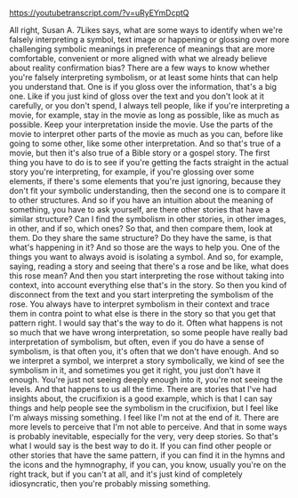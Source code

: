 https://youtubetranscript.com/?v=uRyEYmDcptQ

 All right, Susan A. 7Likes says, what are some ways to identify when we're falsely interpreting a symbol, text image or happening or glossing over more challenging symbolic meanings in preference of meanings that are more comfortable, convenient or more aligned with what we already believe about reality confirmation bias? There are a few ways to know whether you're falsely interpreting symbolism, or at least some hints that can help you understand that. One is if you gloss over the information, that's a big one. Like if you just kind of gloss over the text and you don't look at it carefully, or you don't spend, I always tell people, like if you're interpreting a movie, for example, stay in the movie as long as possible, like as much as possible. Keep your interpretation inside the movie. Use the parts of the movie to interpret other parts of the movie as much as you can, before like going to some other, like some other interpretation. And so that's true of a movie, but then it's also true of a Bible story or a gospel story. The first thing you have to do is to see if you're getting the facts straight in the actual story you're interpreting, for example, if you're glossing over some elements, if there's some elements that you're just ignoring, because they don't fit your symbolic understanding, then the second one is to compare it to other structures. And so if you have an intuition about the meaning of something, you have to ask yourself, are there other stories that have a similar structure? Can I find the symbolism in other stories, in other images, in other, and if so, which ones? So that, and then compare them, look at them. Do they share the same structure? Do they have the same, is that what's happening in it? And so those are the ways to help you. One of the things you want to always avoid is isolating a symbol. And so, for example, saying, reading a story and seeing that there's a rose and be like, what does this rose mean? And then you start interpreting the rose without taking into context, into account everything else that's in the story. So then you kind of disconnect from the text and you start interpreting the symbolism of the rose. You always have to interpret symbolism in their context and trace them in contra point to what else is there in the story so that you get that pattern right. I would say that's the way to do it. Often what happens is not so much that we have wrong interpretation, so some people have really bad interpretation of symbolism, but often, even if you do have a sense of symbolism, is that often you, it's often that we don't have enough. And so we interpret a symbol, we interpret a story symbolically, we kind of see the symbolism in it, and sometimes you get it right, you just don't have it enough. You're just not seeing deeply enough into it, you're not seeing the levels. And that happens to us all the time. There are stories that I've had insights about, the crucifixion is a good example, which is that I can say things and help people see the symbolism in the crucifixion, but I feel like I'm always missing something. I feel like I'm not at the end of it. There are more levels to perceive that I'm not able to perceive. And that in some ways is probably inevitable, especially for the very, very deep stories. So that's what I would say is the best way to do it. If you can find other people or other stories that have the same pattern, if you can find it in the hymns and the icons and the hymnography, if you can, you know, usually you're on the right track, but if you can't at all, and it's just kind of completely idiosyncratic, then you're probably missing something.